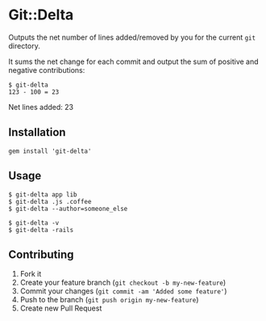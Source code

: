 # Git::Delta

Outputs the net number of lines added/removed by you for the current `git` directory.

It sums the net change for each commit and output the sum of positive and negative contributions:

	$ git-delta
	123 - 100 = 23

Net lines added: 23

## Installation

    gem install 'git-delta'

## Usage

	$ git-delta app lib
	$ git-delta .js .coffee
	$ git-delta --author=someone_else

	$ git-delta -v
	$ git-delta -rails

## Contributing

1. Fork it
2. Create your feature branch (`git checkout -b my-new-feature`)
3. Commit your changes (`git commit -am 'Added some feature'`)
4. Push to the branch (`git push origin my-new-feature`)
5. Create new Pull Request
